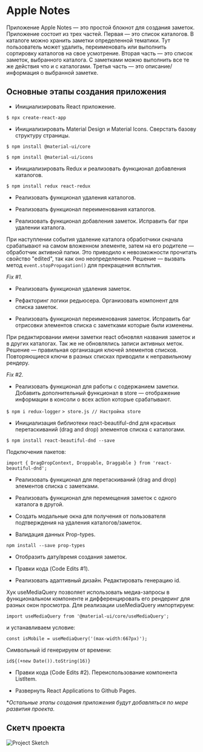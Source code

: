 # Apple Notes

Приложение Apple Notes — это простой блокнот для создания заметок. Приложение состоит из трех частей. Первая — это список каталогов. В каталоге можно хранить заметки определенной тематики. Тут пользователь может удалить, переименовать или выполнить сортировку каталогов на свое усмотрение. Вторая часть — это список заметок, выбранного каталога. С заметками можно выполнить все те же действия что и с каталогами. Третья часть — это описание/информация о выбранной заметке. 

## Основные этапы создания приложения

- Инициализировать React приложение.

`$ npx create-react-app`

- Инициализировать Material Design и Material Icons. Сверстать базову структуру страницы.

`$ npm install @material-ui/core`

`$ npm install @material-ui/icons`

- Инициализировать Redux и реализовать функционал добавления каталогов.

`$ npm install redux react-redux`

- Реализовать функционал удаления каталогов.

- Реализовать функционал переименования каталогов.

- Реализовать функционал добавления заметок. Исправить баг при удалении каталога.

При наступлении события удаление каталога обработчики сначала срабатывают на самом вложенном элементе, затем на его родителе — обработчик активной папки. Это приводило к невозможности прочитать свойство "edited", так как оно неопределенное. Решение — вызвать метод `event.stopPropagation()` для прекращения всплытия.

*Fix #1.*

- Реализовать функционал удаления заметок.

- Рефакторинг логики редьюсера. Организовать компонент для списка заметок.

- Реализовать функционал переименования заметок. Исправить баг отрисовки элементов списка с заметками которые были изменены.

При редактировании имени заметки react обновлял названия заметок и в других каталогах. Так же не обновлялись записи активных меток. Решение — правильная организация ключей элементов списков. Повторяющиеся ключи в разных списках приводили к неправильному рендеру.

*Fix #2.*

- Реализовать функционал для работы с содержанием заметки. Добавить дополнительный функционал в store — отображение информации в консоли о всех action которые срабатывают.

`$ npm i redux-logger`
`> store.js // Настройка store`

- Инициализация библиотеки react-beautiful-dnd для красивых перетаскиваний (drag and drop) элементов списка с каталогами.

`$ npm install react-beautiful-dnd --save`

Подключения пакетов:

`import { DragDropContext, Droppable, Draggable } from 'react-beautiful-dnd';`

- Реализовать функционал для перетаскиваний (drag and drop) элементов списка с заметками.

- Реализовать функционал для перемещения заметок с одного каталога в другой.

- Создать модальные окна для получения от пользователя подтверждения на удаления каталогов/заметок.

- Валидация данных Prop-types.

`npm install --save prop-types`

- Отобразить дату/время создания заметок.

- Правки кода (Code Edits #1).

- Реализовать адаптивный дизайн. Редактировать генерацию id.

Хук useMediaQuery позволяет использовать медиа-запросы в функциональном компоненте и дифференцировать его рендеринг для разных окон просмотра. Для реализации useMediaQuery импортируем:

`import useMediaQuery from '@material-ui/core/useMediaQuery';`

и устанавливаем условие:

`const isMobile = useMediaQuery('(max-width:667px)');`

Символьный id генерируем от времени:

`id${(+new Date()).toString(16)}`

- Правки кода (Code Edits #2). Переиспользование компонента ListItem.

- Развернуть React Applications to Github Pages.

**Остальные этапы создания приложения будут добавляться по мере развития проекта*.

## Скетч проекта

![Project Sketch](https://i.pinimg.com/originals/d7/b3/6e/d7b36eee8894e506e4394dede644be9f.png)